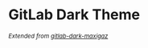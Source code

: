 # GitLab Dark Theme
<sub>_Extended from [gitlab-dark-maxigaz](https://userstyles.org/styles/163451/gitlab-dark-maxigaz)_</sub>